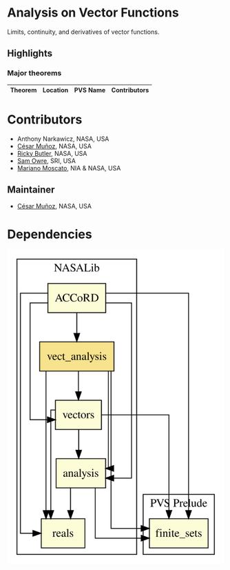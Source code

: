 # Analysis on Vector Functions

Limits, continuity, and derivatives of vector functions.

## Highlights

### Major theorems

| Theorem | Location | PVS Name | Contributors |
| --- | --- | --- | --- |

# Contributors
* Anthony Narkawicz, NASA, USA
* [César Muñoz](http://shemesh.larc.nasa.gov/people/cam), NASA, USA
* [Ricky Butler](http://shemesh.larc.nasa.gov/people/rwb), NASA, USA
* [Sam Owre](http://www.csl.sri.com/users/owre), SRI, USA
* [Mariano Moscato](https://www.nianet.org/directory/research-staff/mariano-moscato/), NIA & NASA, USA

## Maintainer
* [César Muñoz](http://shemesh.larc.nasa.gov/people/cam), NASA, USA

# Dependencies
![dependency graph](./vect_analysis.svg "Dependency Graph")

